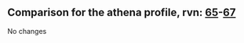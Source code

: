 ## Comparison for the athena profile, rvn: [65](https://github.com/PRO100KatYT/FortniteProfileRevisions/tree/main/profiles/athena/65%20athena.json)-[67](https://github.com/PRO100KatYT/FortniteProfileRevisions/tree/main/profiles/athena/67%20athena.json)

No changes
